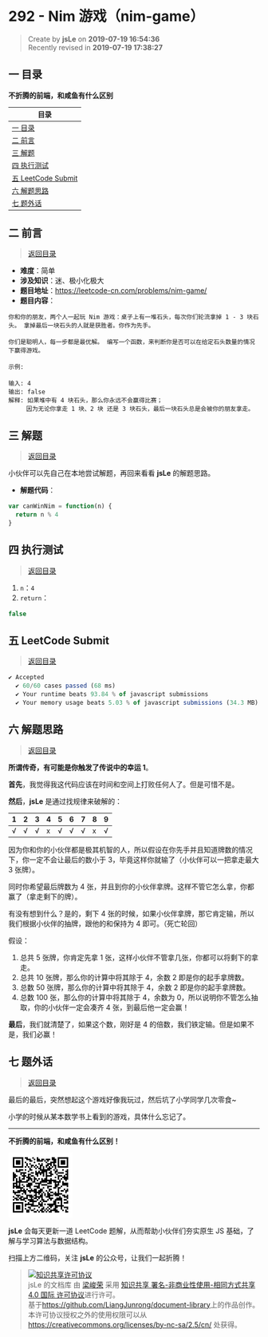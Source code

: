 # 292 - Nim 游戏（nim-game）

> Create by **jsLe** on **2019-07-19 16:54:36**  
> Recently revised in **2019-07-19 17:38:27**

## <a name="chapter-one" id="chapter-one">一 目录</a>

**不折腾的前端，和咸鱼有什么区别**

| 目录                                                                                             |
| ------------------------------------------------------------------------------------------------ |
| [一 目录](#chapter-one)                                                                          |
| <a name="catalog-chapter-two" id="catalog-chapter-two"></a>[二 前言](#chapter-two)               |
| <a name="catalog-chapter-three" id="catalog-chapter-three"></a>[三 解题](#chapter-three)         |
| <a name="catalog-chapter-four" id="catalog-chapter-four"></a>[四 执行测试](#chapter-four)        |
| <a name="catalog-chapter-five" id="catalog-chapter-five"></a>[五 LeetCode Submit](#chapter-five) |
| <a name="catalog-chapter-six" id="catalog-chapter-six"></a>[六 解题思路](#chapter-six)           |
| <a name="catalog-chapter-seven" id="catalog-chapter-seven"></a>[七 题外话](#chapter-seven)       |

## <a name="chapter-two" id="chapter-two">二 前言</a>

> [返回目录](#chapter-one)

- **难度**：简单
- **涉及知识**：迷、极小化极大
- **题目地址**：https://leetcode-cn.com/problems/nim-game/
- **题目内容**：

```
你和你的朋友，两个人一起玩 Nim 游戏：桌子上有一堆石头，每次你们轮流拿掉 1 - 3 块石头。 拿掉最后一块石头的人就是获胜者。你作为先手。

你们是聪明人，每一步都是最优解。 编写一个函数，来判断你是否可以在给定石头数量的情况下赢得游戏。

示例:

输入: 4
输出: false
解释: 如果堆中有 4 块石头，那么你永远不会赢得比赛；
     因为无论你拿走 1 块、2 块 还是 3 块石头，最后一块石头总是会被你的朋友拿走。
```

## <a name="chapter-three" id="chapter-three">三 解题</a>

> [返回目录](#chapter-one)

小伙伴可以先自己在本地尝试解题，再回来看看 **jsLe** 的解题思路。

- **解题代码**：

```js
var canWinNim = function(n) {
  return n % 4
}
```

## <a name="chapter-four" id="chapter-four">四 执行测试</a>

> [返回目录](#chapter-one)

1. `n`：`4`
2. `return`：

```js
false
```

## <a name="chapter-five" id="chapter-five">五 LeetCode Submit</a>

> [返回目录](#chapter-one)

```js
✔ Accepted
  ✔ 60/60 cases passed (68 ms)
  ✔ Your runtime beats 93.84 % of javascript submissions
  ✔ Your memory usage beats 5.03 % of javascript submissions (34.3 MB)
```

## <a name="chapter-six" id="chapter-six">六 解题思路</a>

> [返回目录](#chapter-one)

**所谓传奇，有可能是你触发了传说中的幸运 1**。

**首先**，我觉得我这代码应该在时间和空间上打败任何人了。但是可惜不是。

**然后**，**jsLe** 是通过找规律来破解的：

| 1   | 2   | 3   | 4   | 5   | 6   | 7   | 8   | 9   |
| --- | --- | --- | --- | --- | --- | --- | --- | --- |
| √   | √   | √   | x   | √   | √   | √   | x   | √   |

因为你和你的小伙伴都是极其机智的人，所以假设在你先手并且知道牌数的情况下，你一定不会让最后的数小于 3，毕竟这样你就输了（小伙伴可以一把拿走最大 3 张牌）。

同时你希望最后牌数为 4 张，并且到你的小伙伴拿牌。这样不管它怎么拿，你都赢了（拿走剩下的牌）。

有没有想到什么？是的，剩下 4 张的时候，如果小伙伴拿牌，那它肯定输，所以我们根据小伙伴的抽牌，跟他的和保持为 4 即可。（死亡轮回）

假设：

1. 总共 5 张牌，你肯定先拿 1 张，这样小伙伴不管拿几张，你都可以将剩下的拿走。
2. 总共 10 张牌，那么你的计算中将其除于 4，余数 2 即是你的起手拿牌数。
3. 总数 50 张牌，那么你的计算中将其除于 4，余数 2 即是你的起手拿牌数。
4. 总数 100 张，那么你的计算中将其除于 4，余数为 0，所以说明你不管怎么抽取，你的小伙伴一定会凑齐 4 张，到最后他一定会赢！

**最后**，我们就清楚了，如果这个数，刚好是 4 的倍数，我们铁定输。但是如果不是，我们必赢！

## <a name="chapter-seven" id="chapter-seven">七 题外话</a>

> [返回目录](#chapter-one)

最后的最后，突然想起这个游戏好像我玩过，然后坑了小学同学几次零食~

小学的时候从某本数学书上看到的游戏，具体什么忘记了。

---

**不折腾的前端，和咸鱼有什么区别！**

![图](../../../public-repertory/img/z-small-wechat-public-address.jpg)

**jsLe** 会每天更新一道 LeetCode 题解，从而帮助小伙伴们夯实原生 JS 基础，了解与学习算法与数据结构。

扫描上方二维码，关注 **jsLe** 的公众号，让我们一起折腾！

> <a rel="license" href="http://creativecommons.org/licenses/by-nc-sa/4.0/"><img alt="知识共享许可协议" style="border-width:0" src="https://i.creativecommons.org/l/by-nc-sa/4.0/88x31.png" /></a><br /><span xmlns:dct="http://purl.org/dc/terms/" property="dct:title">jsLe 的文档库</span> 由 <a xmlns:cc="http://creativecommons.org/ns#" href="https://github.com/LiangJunrong/document-library" property="cc:attributionName" rel="cc:attributionURL">梁峻荣</a> 采用 <a rel="license" href="http://creativecommons.org/licenses/by-nc-sa/4.0/">知识共享 署名-非商业性使用-相同方式共享 4.0 国际 许可协议</a>进行许可。<br />基于<a xmlns:dct="http://purl.org/dc/terms/" href="https://github.com/LiangJunrong/document-library" rel="dct:source">https://github.com/LiangJunrong/document-library</a>上的作品创作。<br />本许可协议授权之外的使用权限可以从 <a xmlns:cc="http://creativecommons.org/ns#" href="https://creativecommons.org/licenses/by-nc-sa/2.5/cn/" rel="cc:morePermissions">https://creativecommons.org/licenses/by-nc-sa/2.5/cn/</a> 处获得。
